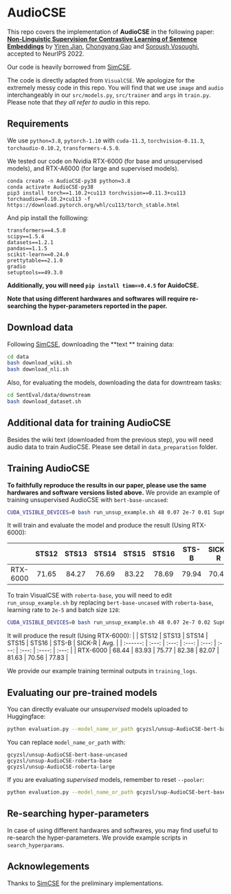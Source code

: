 # AudioCSE

This repo covers the implementation of **AudioCSE** in  the following paper:  **[Non-Linguistic Supervision for Contrastive Learning of Sentence Embeddings](https://openreview.net/forum?id=ObgXE0EMIqH)** by [Yiren Jian](https://cs.dartmouth.edu/~yirenjian/), [Chongyang Gao](https://gcyzsl.github.io/) and [Soroush Vosoughi](https://www.cs.dartmouth.edu/~soroush/), accepted to NeurIPS 2022.

Our code is  heavily borrowed from [SimCSE](https://github.com/princeton-nlp/SimCSE).

The code is directly adapted from `VisualCSE`. We apologize for the extremely messy code in this repo. You will find that we use `image` and `audio` interchangeably in our `src/models.py`, `src/trainer` and `args` in `train.py`. Please note that *they all refer to audio* in this repo.

## Requirements

We use `python=3.8`, `pytorch-1.10` with `cuda-11.3`, `torchvision-0.11.3`, `torchaudio-0.10.2`, `transformers-4.5.0`.

We tested our code on Nvidia RTX-6000 (for base and unsupervised models), and RTX-A6000 (for large and supervised models).
```
conda create -n AudioCSE-py38 python=3.8
conda activate AudioCSE-py38
pip3 install torch==1.10.2+cu113 torchvision==0.11.3+cu113 torchaudio==0.10.2+cu113 -f https://download.pytorch.org/whl/cu113/torch_stable.html
```

And pip install the folllowing:
```
transformers==4.5.0
scipy==1.5.4
datasets==1.2.1
pandas==1.1.5
scikit-learn==0.24.0
prettytable==2.1.0
gradio
setuptools==49.3.0
```

**Additionally, you will need `pip install timm==0.4.5` for AuidoCSE.**

**Note that using different hardwares and softwares will require re-searching the hyper-parameters reported in the paper.**

## Download data
Following [SimCSE](https://github.com/princeton-nlp/SimCSE), downloading the **text ** training data:
```bash
cd data
bash download_wiki.sh
bash download_nli.sh
```

Also, for evaluating the models, downloading the data for downtream tasks:
```bash
cd SentEval/data/downstream
bash download_dataset.sh
```

## Additional data for training AudioCSE
Besides the wiki text (downloaded from the previous step), you will need audio data to train AudioCSE. Please see detail in `data_preparation` folder.

## Training AudioCSE
**To faithfully reproduce the results in our paper, please use the same hardwares and software versions listed above.** We provide an example of training unsupervised AudioCSE with `bert-base-uncased`:
```bash
CUDA_VISIBLE_DEVICES=0 bash run_unsup_example.sh 48 0.07 2e-7 0.01 SupCon 0.0
```

It will train and evaluate the model and produce the result (Using RTX-6000):

|          | STS12 | STS13 | STS14 | STS15 | STS16 | STS-B | SICK-R | Avg.  |
| :------: | :---: | :---: | :---: | :---: | :---: | :---: | :----: | :---: |
| RTX-6000 | 71.65 | 84.27 | 76.69 | 83.22 | 78.69 | 79.94 | 70.49  | 77.85 |

To train VisualCSE with `roberta-base`, you will need to edit `run_unsup_example.sh` by replacing `bert-base-uncased` with `roberta-base`, learning rate to `2e-5` and batch size `128`:
```bash
CUDA_VISIBLE_DEVICES=0 bash run_unsup_example.sh 48 0.07 2e-7 0.02 SupCon 0.0  ### 48 0.07 3e-6 0.2 SupCon 0.0
```

It will produce the result  (Using RTX-6000):
|          | STS12 | STS13 | STS14 | STS15 | STS16 | STS-B | SICK-R | Avg.  |
| :------: | :---: | :---: | :---: | :---: | :---: | :---: | :----: | :---: |
| RTX-6000 | 68.44 | 83.93 | 75.77 | 82.38 | 82.07 | 81.63 | 70.56  | 77.83 |

We provide our example training terminal outputs in `training_logs`.

## Evaluating our pre-trained models
You can directly evaluate our *unsupervised* models uploaded to Huggingface:
```bash
python evaluation.py --model_name_or_path gcyzsl/unsup-AudioCSE-bert-base-uncased --pooler cls_before_pooler --task_set sts --mode test
```

You can replace `model_name_or_path` with:
```
gcyzsl/unsup-AudioCSE-bert-base-uncased
gcyzsl/unsup-AudioCSE-roberta-base
gcyzsl/unsup-AudioCSE-roberta-large
```

If you are evaluating *supervised* models, remember to reset `--pooler`:
```bash
python evaluation.py --model_name_or_path gcyzsl/sup-AudioCSE-bert-base-uncased --pooler cls --task_set sts --mode test
```

## Re-searching hyper-parameters
In case of using different hardwares and softwares, you may find useful to re-search the hyper-parameters. We provide example scripts in `search_hyperparams`.

## Acknowlegements
Thanks to [SimCSE](https://github.com/princeton-nlp/SimCSE) for the preliminary implementations.
